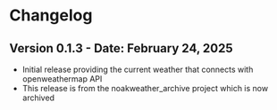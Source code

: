 # Changelog

## Version 0.1.3 - Date: February 24, 2025

- Initial release providing the current weather that connects with openweathermap API
- This release is from the noakweather_archive project which is now archived
